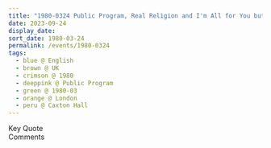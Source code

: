 ```yaml
---
title: "1980-0324 Public Program, Real Religion and I'm All for You but You Have to Be for Yourself (The Difference between Sahaja Yoga and other Things), Caxton Hall, Westminster, London, UK"
date: 2023-09-24
display_date: 
sort_date: 1980-03-24
permalink: /events/1980-0324
tags:
  - blue @ English
  - brown @ UK
  - crimson @ 1980
  - deeppink @ Public Program
  - green @ 1980-03
  - orange @ London
  - peru @ Caxton Hall
---
```


<wave-list>
  <list-title color="green" width="75">Key Quote</list-title>
  <list-item color="BlanchedAlmond"  width="200"></list-item>
  <list-item color="Lavender"></list-item>
  <list-item color="BlanchedAlmond"></list-item>
</wave-list>

<br>

<wave-list>
  <list-title color="green" width="75">Comments</list-title>
  <list-item color="BlanchedAlmond"  width="200"></list-item>
  <list-item color="Lavender"></list-item>
  <list-item color="BlanchedAlmond"></list-item>
</wave-list>